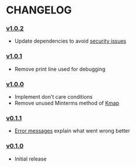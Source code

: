 # CHANGELOG

### [v1.0.2](https://github.com/noah-friedman/kmap/tree/v1.0.2)
- Update dependencies to avoid [security issues](https://github.com/noah-friedman/kmap/security/dependabot/1)

### [v1.0.1](https://github.com/noah-friedman/kmap/tree/v1.0.1)
- Remove print line used for debugging

### [v1.0.0](https://github.com/noah-friedman/kmap/tree/v1.0.0)
- Implement don't care conditions
- Remove unused Minterms method of [Kmap](https://github.com/noah-friedman/kmap/blob/v1.0.0/kmap.go)

### [v0.1.1](https://github.com/noah-friedman/kmap/tree/v0.1.1)
- [Error messages](https://github.com/noah-friedman/kmap/blob/v0.1.1/kmap.go) explain what went wrong better

### [v0.1.0](https://github.com/noah-friedman/kmap/tree/v0.1.0)
- Initial release
